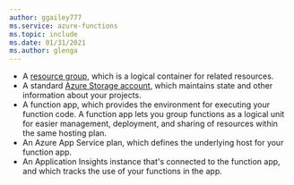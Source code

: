 ```yaml
---
author: ggailey777
ms.service: azure-functions
ms.topic: include
ms.date: 01/31/2021
ms.author: glenga
---
```


+ A [resource group](../articles/azure-resource-manager/management/overview.md), which is a logical container for related resources.
+ A standard [Azure Storage account](../articles/storage/common/storage-account-create.md), which maintains state and other information about your projects.
+ A function app, which provides the environment for executing your function code. A function app lets you group functions as a logical unit for easier management, deployment, and sharing of resources within the same hosting plan.
+ An Azure App Service plan, which defines the underlying host for your function app.
+ An Application Insights instance that's connected to the function app, and which tracks the use of your functions in the app.
